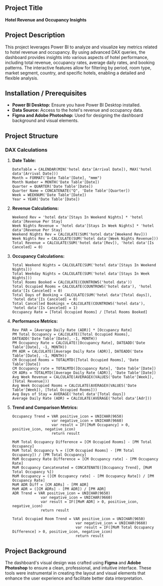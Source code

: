## Project Title
**Hotel Revenue and Occupancy Insights**

## Project Description
This project leverages Power BI to analyze and visualize key metrics related to hotel revenue and occupancy. By using advanced DAX queries, the dashboard provides insights into various aspects of hotel performance, including total revenue, occupancy rates, average daily rates, and booking patterns. The interactive features allow for filtering by period, room type, market segment, country, and specific hotels, enabling a detailed and flexible analysis.

## Installation / Prerequisites
- **Power BI Desktop:** Ensure you have Power BI Desktop installed.
- **Data Source:** Access to the hotel's revenue and occupancy data.
- **Figma and Adobe Photoshop:** Used for designing the dashboard background and visual elements.

## Project Structure
### DAX Calculations
1. **Date Table:**
   ```DAX
   DateTable = CALENDAR(MIN('hotel data'[Arrival Date]), MAX('hotel data'[Arrival Date]))
   Month = FORMAT('Date Table'[Date], "mmm")
   Month Number = MONTH('Date Table'[Date])
   Quarter = QUARTER('Date Table'[Date])
   Quarter Name = CONCATENATE("Q", 'Date Table'[Quarter])
   Week = WEEKNUM('Date Table'[Date])
   Year = YEAR('Date Table'[Date])
   ```

2. **Revenue Calculations:**
   ```DAX
   Weekend Rev = 'hotel data'[Stays In Weekend Nights] * 'hotel data'[Revenue Per Stay]
   Week Nights Revenue = 'hotel data'[Stays In Week Nights] * 'hotel data'[Revenue Per Stay]
   Weekend Nights Rev = CALCULATE(SUM('hotel data'[Weekend Rev]))
   Week Nights Rev = CALCULATE(SUM('hotel data'[Week Nights Revenue]))
   Total Revenue = CALCULATE(SUM('hotel data'[Rev]), 'hotel data'[Is Canceled] = 0)
   ```

3. **Occupancy Calculations:**
   ```DAX
   Total Weekend Nights = CALCULATE(SUM('hotel data'[Stays In Weekend Nights]))
   Total Weekday Nights = CALCULATE(SUM('hotel data'[Stays In Week Nights]))
   Total Rooms Booked = CALCULATE(COUNTROWS('hotel data'))
   Total Occupied Rooms = CALCULATE(COUNTROWS('hotel data'), 'hotel data'[Is Canceled] = 0)
   Total Days of Booking = CALCULATE(SUM('hotel data'[Total days]), 'hotel data'[Is Canceled] = 0)
   Total Cancelled Bookings = CALCULATE(COUNTROWS('hotel data'), 'hotel data'[Is Canceled] = 1)
   Occupancy Rate = [Total Occupied Rooms] / [Total Rooms Booked]
   ```

4. **Performance Metrics:**
   ```DAX
   Rev PAR = [Average Daily Rate (ADR)] * [Occupancy Rate]
   PM Total Occupancy = CALCULATE([Total Occupied Rooms], DATEADD('Date Table'[Date], -1, MONTH))
   PM Occupancy Rate = CALCULATE([Occupancy Rate], DATEADD('Date Table'[Date], -1, MONTH))
   PM ADR = CALCULATE([Average Daily Rate (ADR)], DATEADD('Date Table'[Date], -1, MONTH))
   CM Occupied Rooms = TOTALMTD([Total Occupied Rooms], 'Date Table'[Date])
   CM Occupancy rate = TOTALMTD([Occupancy Rate], 'Date Table'[Date])
   CM ADRs = TOTALMTD([Average Daily Rate (ADR)], 'Date Table'[Date])
   Avg Week Revenue = CALCULATE(AVERAGEX(VALUES('Date Table'[Week]), [Total Revenue]))
   Avg Week Occupied Rooms = CALCULATE(AVERAGEX(VALUES('Date Table'[Week]), [Total Occupied Rooms]))
   Avg Days of Stay = AVERAGE('hotel data'[Total days])
   Average Daily Rate (ADR) = CALCULATE(AVERAGE('hotel data'[Adr]))
   ```

5. **Trend and Comparison Metrics:**
   ```DAX
   Occupancy Trend = VAR positive_icon = UNICHAR(9650)
                     var negative_icon = UNICHAR(9660)
                     var result = IF([MoM Occupancy] > 0, positive_icon, negative_icon)
                     return result

   MoM Total Occupancy Difference = [CM Occupied Rooms] - [PM Total Occupancy]
   MoM Total Occupancy % = ([CM Occupied Rooms] - [PM Total Occupancy]) / [PM Total Occupancy]
   MoM Occupancy Rate Difference = [CM Occupancy rate] - [PM Occupancy Rate]
   MoM Occupancy Cancatenated = CONCATENATE([Occupancy Trend], [MoM Total Occupancy %])
   MoM Occupancy = ([CM Occupancy rate] - [PM Occupancy Rate]) / [PM Occupancy Rate]
   MoM ADR Diff = [CM ADRs] - [PM ADR]
   MoM ADR = ([CM ADRs] - [PM ADR]) / [PM ADR]
   ADR Trend = VAR positive_icon = UNICHAR(9650)
                var negative_icon = UNICHAR(9660)
                var result = IF([MoM ADR] > 0, positive_icon, negative_icon)
                return result

   Total Occupied Room Trend = VAR positive_icon = UNICHAR(9650)
                                var negative_icon = UNICHAR(9660)
                                var result = IF([MoM Total Occupancy Difference] > 0, positive_icon, negative_icon)
                                return result
   ```

## Project Background
The dashboard's visual design was crafted using **Figma** and **Adobe Photoshop** to ensure a clean, professional, and intuitive interface. These tools were instrumental in creating the layout and visual elements that enhance the user experience and facilitate better data interpretation.
